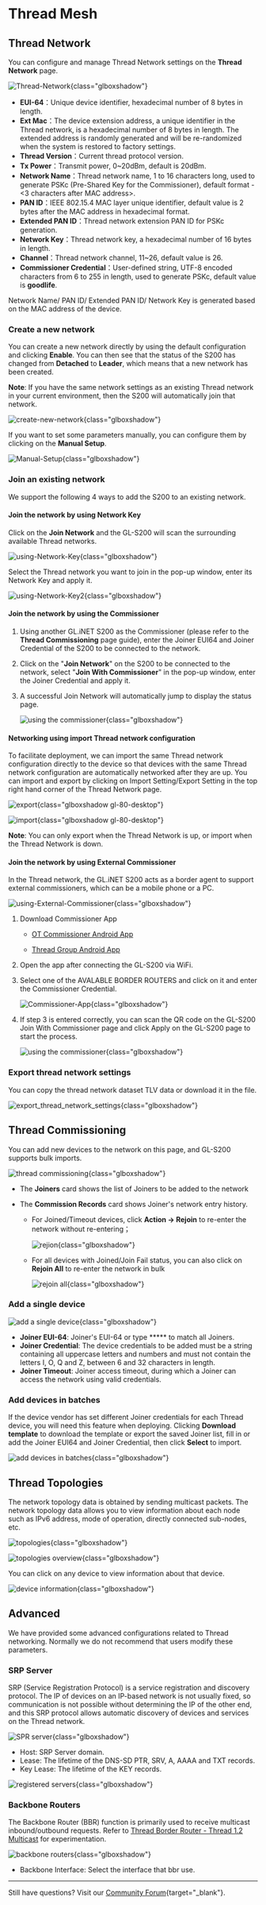 # Thread Mesh

## Thread Network

You can configure and manage Thread Network settings on the **Thread Network** page.

![Thread-Network](https://static.gl-inet.com/docs-iot/en/thread_web_guide/thread-network.png){class="glboxshadow"}

- **EUI-64**：Unique device identifier, hexadecimal number of 8 bytes in length.
- **Ext Mac**：The device extension address, a unique identifier in the Thread network, is a hexadecimal number of 8 bytes in length. The extended address is randomly generated and will be re-randomized when the system is restored to factory settings.
- **Thread Version**：Current thread protocol version.
- **Tx Power**：Transmit power, 0~20dBm, default is 20dBm.
- **Network Name**：Thread network name, 1 to 16 characters long, used to generate PSKc (Pre-Shared Key for the Commissioner), default format <GL-model> - <3 characters after MAC address>.
- **PAN ID**：IEEE 802.15.4 MAC layer unique identifier, default value is 2 bytes after the MAC address in hexadecimal format.
- **Extended PAN ID**：Thread network extension PAN ID for PSKc generation.
- **Network Key**：Thread network key, a hexadecimal number of 16 bytes in length.
- **Channel**：Thread network channel, 11~26, default value is 26.
- **Commissioner Credential**：User-defined string, UTF-8 encoded characters from 6 to 255 in length, used to generate PSKc, default value is **goodlife**.

Network Name/ PAN ID/ Extended PAN ID/ Network Key is generated based on the MAC address of the device.

### Create a new network

You can create a new network directly by using the default configuration and clicking **Enable**. You can then see that the status of the S200 has changed from **Detached** to **Leader**, which means that a new network has been created.

**Note**: If you have the same network settings as an existing Thread network in your current environment, then the S200 will automatically join that network.

![create-new-network](https://static.gl-inet.com/docs-iot/en/thread_web_guide/create-new-network.png){class="glboxshadow"}

If you want to set some parameters manually, you can configure them by clicking on the **Manual Setup**.

![Manual-Setup](https://static.gl-inet.com/docs-iot/en/thread_web_guide/manual-setup.png){class="glboxshadow"}

### Join an existing network

We support the following 4 ways to add the S200 to an existing network.

#### Join the network by using Network Key

Click on the **Join Network** and the GL-S200 will scan the surrounding available Thread networks.

![using-Network-Key](https://static.gl-inet.com/docs-iot/en/thread_web_guide/using-network-key.png){class="glboxshadow"}

Select the Thread network you want to join in the pop-up window, enter its Network Key and apply it.

![using-Network-Key2](https://static.gl-inet.com/docs-iot/en/thread_web_guide/using-network-key2.png){class="glboxshadow"}

#### Join the network by using the Commissioner

1. Using another GL.iNET S200 as the Commissioner (please refer to the **Thread Commissioning** page guide), enter the Joiner EUI64 and Joiner Credential of the S200 to be connected to the network.

2. Click on the  "**Join Network**" on the S200 to be connected to the network, select "**Join With Commissioner**" in the pop-up window, enter the Joiner Credential and apply it.

3. A successful Join Network will automatically jump to display the status page.

    ![using the commissioner](https://static.gl-inet.com/docs-iot/en/thread_web_guide/using-the-commissioner.png){class="glboxshadow"}

#### Networking using import Thread network configuration

To facilitate deployment, we can import the same Thread network configuration directly to the device so that devices with the same Thread network configuration are automatically networked after they are up.
You can import and export by clicking on Import Setting/Export Setting in the top right hand corner of the Thread Network page.


![export](https://static.gl-inet.com/docs-iot/en/thread_web_guide/export.png){class="glboxshadow gl-80-desktop"}

![import](https://static.gl-inet.com/docs-iot/en/thread_web_guide/import.png){class="glboxshadow gl-80-desktop"}

**Note**: You can only export when the Thread Network is up, or import when the Thread Network is down.

#### Join the network by using External Commissioner

In the Thread network, the GL.iNET S200 acts as a border agent to support external commissioners, which can be a mobile phone or a PC.

![using-External-Commissioner](https://static.gl-inet.com/docs-iot/en/thread_web_guide/using-external-commissioner.png){class="glboxshadow"}

1. Download Commissioner App

    - [OT Commissioner Android App](https://github.com/openthread/ot-commissioner/tree/main/android)

    - [Thread Group Android App](https://play.google.com/store/apps/details?id=org.threadgroup.commissioner&hl=en)

2. Open the app after connecting the GL-S200 via WiFi.

3. Select one of the AVALABLE BORDER ROUTERS and click on it and enter the Commissioner Credential.

    ![Commissioner-App](https://static.gl-inet.com/docs-iot/en/thread_web_guide/commissioner-app.png){class="glboxshadow"}

4. If step 3 is entered correctly, you can scan the QR code on the GL-S200 Join With Commissioner page and click Apply on the GL-S200 page to start the process.

    ![using the commissioner](https://static.gl-inet.com/docs-iot/en/thread_web_guide/using-the-commissioner.png){class="glboxshadow"}

### Export thread network settings

You can copy the thread network dataset TLV data or download it in the file.

![export_thread_network_settings](https://static.gl-inet.com/docs-iot/en/thread_web_guide/export_thread_network_settings.png){class="glboxshadow"}

## Thread Commissioning

You can add new devices to the network on this page, and GL-S200 supports bulk imports.

![thread commissioning](https://static.gl-inet.com/docs-iot/en/thread_web_guide/commissioning.png){class="glboxshadow"}

- The **Joiners** card shows the list of Joiners to be added to the network

- The **Commission Records** card shows Joiner's network entry history.

    - For Joined/Timeout devices, click **Action -> Rejoin** to re-enter the network without re-entering；

        ![rejion](https://static.gl-inet.com/docs-iot/en/thread_web_guide/rejoin.png){class="glboxshadow"}

    - For all devices with Joined/Join Fail status, you can also click on **Rejoin All** to re-enter the network in bulk

        ![rejoin all](https://static.gl-inet.com/docs-iot/en/thread_web_guide/rejoin-all.png){class="glboxshadow"}

### Add a single device

![add a single device](https://static.gl-inet.com/docs-iot/en/thread_web_guide/add-a-single-device.png){class="glboxshadow"}

- **Joiner EUI-64**: Joiner's EUI-64 or type ***** to match all Joiners.
- **Joiner Credential**: The device credentials to be added must be a string containing all uppercase letters and numbers and must not contain the letters I, O, Q and Z, between 6 and 32 characters in length.
- **Joiner Timeout**: Joiner access timeout, during which a Joiner can access the network using valid credentials.

### Add devices in batches

If the device vendor has set different Joiner credentials for each Thread device, you will need this feature when deploying. Clicking **Download template** to download the template or export the saved Joiner list, fill in or add the Joiner EUI64 and Joiner Credential, then click **Select** to import.

![add devices in batches](https://static.gl-inet.com/docs-iot/en/thread_web_guide/add-devices-in-batches.png){class="glboxshadow"}

## Thread Topologies

The network topology data is obtained by sending multicast packets. The network topology data allows you to view information about each node such as IPv6 address, mode of operation, directly connected sub-nodes, etc.

![topologies](https://static.gl-inet.com/docs-iot/en/thread_web_guide/topologies.png){class="glboxshadow"}

![topologies overview](https://static.gl-inet.com/docs-iot/en/thread_web_guide/topologies-overview.png){class="glboxshadow"}

You can click on any device to view information about that device.

![device information](https://static.gl-inet.com/docs-iot/en/thread_web_guide/device-information.png){class="glboxshadow"}

## Advanced

We have provided some advanced configurations related to Thread networking. Normally we do not recommend that users modify these parameters.

### SRP Server

SRP (Service Registration Protocol) is a service registration and discovery protocol. The IP of devices on an IP-based network is not usually fixed, so communication is not possible without determining the IP of the other end, and this SRP protocol allows automatic discovery of devices and services on the Thread network.

![SPR server](https://static.gl-inet.com/docs-iot/en/thread_web_guide/srp-server.png){class="glboxshadow"}

- Host: SRP Server domain.
- Lease: The lifetime of the DNS-SD PTR, SRV, A, AAAA and TXT records.
- Key Lease: The lifetime of the KEY records.

![registered servers](https://static.gl-inet.com/docs-iot/en/thread_web_guide/srp-services.png){class="glboxshadow"}

### Backbone Routers

The Backbone Router (BBR) function is primarily used to receive multicast inbound/outbound requests. Refer to [Thread Border Router - Thread 1.2 Multicast](https://openthread.google.cn/codelabs/openthread-border-router-ipv6-multicast#0) for experimentation.

![backbone routers](https://static.gl-inet.com/docs-iot/en/thread_web_guide/bbr_settings.png){class="glboxshadow"}

- Backbone Interface: Select the interface that bbr use.

---

Still have questions? Visit our [Community Forum](https://forum.gl-inet.com){target="_blank"}.
